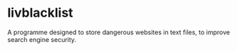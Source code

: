 # livblacklist
A programme designed to store dangerous websites in text files, to improve search engine security.
